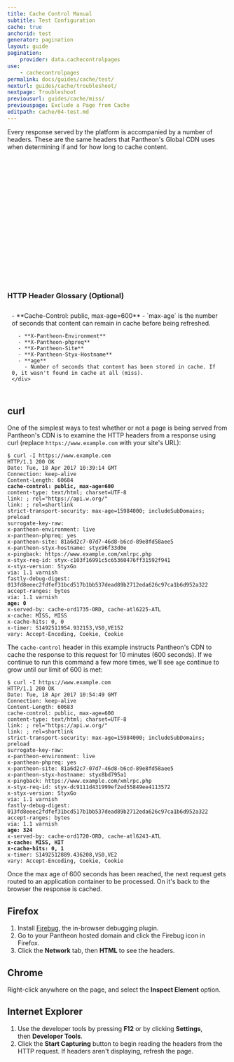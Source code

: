 ```yaml
---
title: Cache Control Manual
subtitle: Test Configuration
cache: true
anchorid: test
generator: pagination
layout: guide
pagination:
    provider: data.cachecontrolpages
use:
    - cachecontrolpages
permalink: docs/guides/cache/test/
nexturl: guides/cache/troubleshoot/
nextpage: Troubleshoot
previousurl: guides/cache/miss/
previouspage: Exclude a Page from Cache
editpath: cache/04-test.md
---
```

Every response served by the platform is accompanied by a number of headers. These are the same headers that Pantheon's Global CDN uses when determining if and for how long to cache content.

<div class="panel panel-video panel-guide">
  <script src="//fast.wistia.com/embed/medias/pugjxn19gi.jsonp" async></script><script src="//fast.wistia.com/assets/external/E-v1.js" async></script><div class="wistia_responsive_padding" style="padding:56.25% 0 0 0;position:relative;"><div class="wistia_responsive_wrapper" style="height:100%;left:0;position:absolute;top:0;width:100%;"><div class="wistia_embed wistia_async_pugjxn19gi videoFoam=true" style="height:100%;width:100%">&nbsp;</div></div></div>
</div>

<div class="panel panel-video panel-guide" id="accordion">
  <div class="panel-heading panel-video-heading">
    <a class="accordion-toggle panel-video-title collapsed" data-toggle="collapse" data-parent="#accordion" data-proofer-ignore data-target="#http-headers"><h3 class="panel-title panel-video-title" style="cursor:pointer;"><span style="line-height:.9" class="glyphicons glyphicons-lightbulb"></span> HTTP Header Glossary (Optional)</h3></a>
  </div>
  <div id="http-headers" class="collapse" style="padding:10px;">
    <div markdown="1">
      - **Cache-Control: public, max-age=600**
        - `max-age` is the number of seconds that content can remain in cache before being refreshed.

      - **X-Pantheon-Environment**
      - **X-Pantheon-phpreq**
      - **X-Pantheon-Site**
      - **X-Pantheon-Styx-Hostname**
      - **age**
        - Number of seconds that content has been stored in cache. If 0, it wasn't found in cache at all (miss).
    </div>
  </div>
</div>

## curl
One of the simplest ways to test whether or not a page is being served from Pantheon's CDN is to examine the HTTP headers from a response using curl (replace `https://www.example.com` with your site's URL):

<pre><code class="http hljs">$ curl -I https://www.example.com
HTTP/1.1 200 OK
Date: Tue, 18 Apr 2017 10:39:14 GMT
Connection: keep-alive
Content-Length: 60684
<strong>cache-control: public, max-age=600</strong>
content-type: text/html; charset=UTF-8
link: <https://www.example.com/wp-json/>; rel="https://api.w.org/"
link: <https://www.example.com/>; rel=shortlink
strict-transport-security: max-age=15984000; includeSubDomains; preload
surrogate-key-raw:
x-pantheon-environment: live
x-pantheon-phpreq: yes
x-pantheon-site: 81a6d2c7-07d7-46d8-b6cd-89e8fd58aee5
x-pantheon-styx-hostname: styx96f33d0e
x-pingback: https://www.example.com/xmlrpc.php
x-styx-req-id: styx-c103f16991c5c65360476ff31592f941
x-styx-version: StyxGo
via: 1.1 varnish
fastly-debug-digest: 013fd8eeec2fdfef31bcd517b1bb537dead89b2712eda626c97ca1b6d952a322
accept-ranges: bytes
via: 1.1 varnish
<strong>age: 0</strong>
x-served-by: cache-ord1735-ORD, cache-atl6225-ATL
x-cache: MISS, MISS
x-cache-hits: 0, 0
x-timer: S1492511954.932153,VS0,VE152
vary: Accept-Encoding, Cookie, Cookie</code></pre>

The `cache-control` header in this example instructs Pantheon's CDN to cache the response to this request for 10 minutes (600 seconds). If we continue to run this command a few more times, we'll see `age` continue to grow until our limit of 600 is met:

<pre><code class="http hljs">$ curl -I https://www.example.com
HTTP/1.1 200 OK
Date: Tue, 18 Apr 2017 10:54:49 GMT
Connection: keep-alive
Content-Length: 60683
cache-control: public, max-age=600
content-type: text/html; charset=UTF-8
link: <https://www.example.com/wp-json/>; rel="https://api.w.org/"
link: <https://www.example.com/>; rel=shortlink
strict-transport-security: max-age=15984000; includeSubDomains; preload
surrogate-key-raw:
x-pantheon-environment: live
x-pantheon-phpreq: yes
x-pantheon-site: 81a6d2c7-07d7-46d8-b6cd-89e8fd58aee5
x-pantheon-styx-hostname: styx8bd795a1
x-pingback: https://www.example.com/xmlrpc.php
x-styx-req-id: styx-dc9111d431999ef2ed55849ee4113572
x-styx-version: StyxGo
via: 1.1 varnish
fastly-debug-digest: 013fd8eeec2fdfef31bcd517b1bb537dead89b2712eda626c97ca1b6d952a322
accept-ranges: bytes
via: 1.1 varnish
<strong>age: 324</strong>
x-served-by: cache-ord1720-ORD, cache-atl6243-ATL
<strong>x-cache: MISS, HIT</strong>
<strong>x-cache-hits: 0, 1</strong>
x-timer: S1492512889.436208,VS0,VE2
vary: Accept-Encoding, Cookie, Cookie</code></pre>

Once the max age of 600 seconds has been reached, the next request gets routed to an application container to be processed. On it's back to the browser the response is cached.


## Firefox

1. Install [Firebug](http://getfirebug.com/), the in-browser debugging plugin.
2. Go to your Pantheon hosted domain and click the Firebug icon in Firefox. 
3. Click the **Network** tab, then **HTML** to see the headers.

## Chrome

Right-click anywhere on the page, and select the **Inspect Element** option.

## Internet Explorer

1. Use the developer tools by pressing **F12** or by clicking **Settings**, then **Developer Tools**.
2. Click the **Start Capturing** button to begin reading the headers from the HTTP request. If headers aren't displaying, refresh the page.
